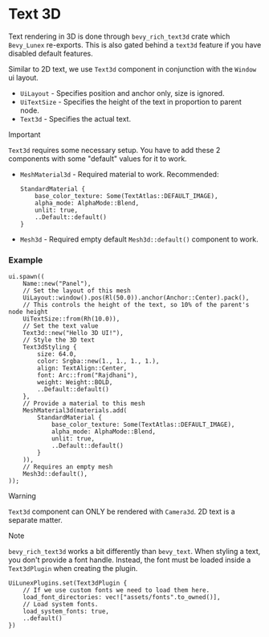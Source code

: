 # Text 3D

Text rendering in 3D is done through `bevy_rich_text3d` crate which `Bevy_Lunex` re-exports. This is also gated
behind a `text3d` feature if you have disabled default features.

Similar to 2D text, we use `Text3d` component in conjunction with the `Window` ui layout.

- `UiLayout` - Specifies position and anchor only, size is ignored.
- `UiTextSize` - Specifies the height of the text in proportion to parent node.
- `Text3d` - Specifies the actual text.

> [!IMPORTANT]
> `Text3d` requires some necessary setup. You have to add these 2 components with some "default" values for it to work.
> - `MeshMaterial3d` - Required material to work. Recommended:
>     ```rust, noplayground
>     StandardMaterial {
>         base_color_texture: Some(TextAtlas::DEFAULT_IMAGE),
>         alpha_mode: AlphaMode::Blend,
>         unlit: true,
>         ..Default::default()
>     }
>     ```
> - `Mesh3d` - Required empty default `Mesh3d::default()` component to work.

### Example

```rust, noplayground
ui.spawn((
    Name::new("Panel"),
    // Set the layout of this mesh
    UiLayout::window().pos(Rl(50.0)).anchor(Anchor::Center).pack(),
    // This controls the height of the text, so 10% of the parent's node height
    UiTextSize::from(Rh(10.0)),
    // Set the text value
    Text3d::new("Hello 3D UI!"),
    // Style the 3D text
    Text3dStyling {
        size: 64.0,
        color: Srgba::new(1., 1., 1., 1.),
        align: TextAlign::Center,
        font: Arc::from("Rajdhani"),
        weight: Weight::BOLD,
        ..Default::default()
    },
    // Provide a material to this mesh
    MeshMaterial3d(materials.add(
        StandardMaterial {
            base_color_texture: Some(TextAtlas::DEFAULT_IMAGE),
            alpha_mode: AlphaMode::Blend,
            unlit: true,
            ..Default::default()
        }
    )),
    // Requires an empty mesh
    Mesh3d::default(),
));
```

> [!WARNING]
> `Text3d` component can ONLY be rendered with `Camera3d`. 2D text is a separate matter.

> [!NOTE]
> `bevy_rich_text3d` works a bit differently than `bevy_text`. When styling a text, you don't provide a font handle.
> Instead, the font must be loaded inside a `Text3dPlugin` when creating the plugin.
> 
> ```rust, noplayground
> UiLunexPlugins.set(Text3dPlugin {
>     // If we use custom fonts we need to load them here.
>     load_font_directories: vec!["assets/fonts".to_owned()],
>     // Load system fonts.
>     load_system_fonts: true,
>     ..default()
> })
> ```
